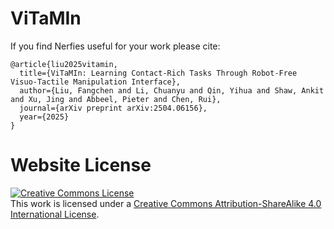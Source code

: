 # ViTaMIn


If you find Nerfies useful for your work please cite:
```
@article{liu2025vitamin,
  title={ViTaMIn: Learning Contact-Rich Tasks Through Robot-Free Visuo-Tactile Manipulation Interface},
  author={Liu, Fangchen and Li, Chuanyu and Qin, Yihua and Shaw, Ankit and Xu, Jing and Abbeel, Pieter and Chen, Rui},
  journal={arXiv preprint arXiv:2504.06156},
  year={2025}
}
```

# Website License
<a rel="license" href="http://creativecommons.org/licenses/by-sa/4.0/"><img alt="Creative Commons License" style="border-width:0" src="https://i.creativecommons.org/l/by-sa/4.0/88x31.png" /></a><br />This work is licensed under a <a rel="license" href="http://creativecommons.org/licenses/by-sa/4.0/">Creative Commons Attribution-ShareAlike 4.0 International License</a>.
